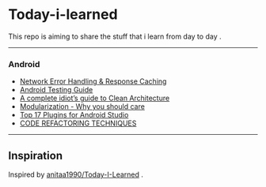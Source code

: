 # Today-i-learned
This repo is aiming to share the stuff that i learn from day to day .

---
### Android
* [Network Error Handling & Response Caching](https://medium.com/@tsaha.cse/advanced-retrofit2-part-1-network-error-handling-response-caching-77483cf68620)
* [Android Testing Guide](https://github.com/ravidsrk/android-testing-guide)
* [A complete idiot’s guide to Clean Architecture](https://android.jlelse.eu/a-complete-idiots-guide-to-clean-architecture-2422f428946f)
* [Modularization - Why you should care](https://jeroenmols.com/blog/2019/03/06/modularizationwhy/)
* [Top 17 Plugins for Android Studio](https://blog.codota.com/top-17-plugins-for-android-studio/)
* [CODE REFACTORING TECHNIQUES](https://apiumhub.com/tech-blog-barcelona/code-refactoring-techniques/)


---
## Inspiration
Inspired by [anitaa1990/Today-I-Learned](https://github.com/anitaa1990/Today-I-Learned) .
